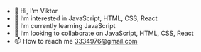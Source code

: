 - 👋 Hi, I’m Viktor
- 👀 I’m interested in JavaScript, HTML, CSS, React
- 🌱 I’m currently learning JavaScript
- 💞️ I’m looking to collaborate on JavaScript, HTML, CSS, React
- 📫 How to reach me 3334976@gmail.com

<!---
Pacman766/Pacman766 is a ✨ special ✨ repository because its `README.md` (this file) appears on your GitHub profile.
You can click the Preview link to take a look at your changes.
--->
